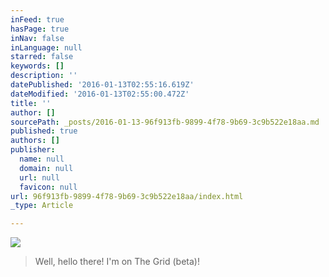 ```yaml
---
inFeed: true
hasPage: true
inNav: false
inLanguage: null
starred: false
keywords: []
description: ''
datePublished: '2016-01-13T02:55:16.619Z'
dateModified: '2016-01-13T02:55:00.472Z'
title: ''
author: []
sourcePath: _posts/2016-01-13-96f913fb-9899-4f78-9b69-3c9b522e18aa.md
published: true
authors: []
publisher:
  name: null
  domain: null
  url: null
  favicon: null
url: 96f913fb-9899-4f78-9b69-3c9b522e18aa/index.html
_type: Article

---
```

![](https://the-grid-user-content.s3-us-west-2.amazonaws.com/31f45c64-0c35-47f8-afd6-993a579f6581.jpg)

> Well, hello there! I'm on The Grid (beta)!